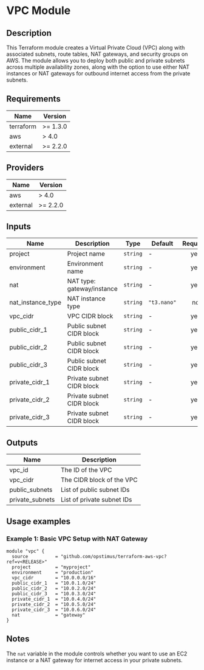 # VPC Module

## Description

This Terraform module creates a Virtual Private Cloud (VPC) along with associated subnets, route tables, NAT gateways, and security groups on AWS. The module allows you to deploy both public and private subnets across multiple availability zones, along with the option to use either NAT instances or NAT gateways for outbound internet access from the private subnets.

## Requirements

| Name       | Version  |
|------------|----------|
| terraform  | >= 1.3.0 |
| aws        | > 4.0   |
| external | >= 2.2.0 |

## Providers

| Name | Version |
|------|---------|
| aws  | > 4.0  |
| external | >= 2.2.0 |

## Inputs

| Name               | Description               | Type     | Default     | Required |
|--------------------|---------------------------|----------|-------------|:--------:|
| project            | Project name              | `string` | -           | yes      |
| environment        | Environment name          | `string` | -           | yes      |
| nat                | NAT type: gateway/instance | `string` | -           | yes      |
| nat_instance_type  | NAT instance type         | `string` | `"t3.nano"` | no       |
| vpc_cidr           | VPC CIDR block            | `string` | -           | yes      |
| public_cidr_1      | Public subnet CIDR block  | `string` | -           | yes      |
| public_cidr_2      | Public subnet CIDR block  | `string` | -           | yes      |
| public_cidr_3      | Public subnet CIDR block  | `string` | -           | yes      |
| private_cidr_1     | Private subnet CIDR block | `string` | -           | yes      |
| private_cidr_2     | Private subnet CIDR block | `string` | -           | yes      |
| private_cidr_3     | Private subnet CIDR block | `string` | -           | yes      |

## Outputs

| Name           | Description             |
|----------------|-------------------------|
| vpc_id         | The ID of the VPC        |
| vpc_cidr       | The CIDR block of the VPC |
| public_subnets | List of public subnet IDs |
| private_subnets | List of private subnet IDs |

## Usage examples

### Example 1: Basic VPC Setup with NAT Gateway

```hcl
module "vpc" {
  source          = "github.com/opstimus/terraform-aws-vpc?ref=v<RELEASE>"
  project         = "myproject"
  environment     = "production"
  vpc_cidr        = "10.0.0.0/16"
  public_cidr_1   = "10.0.1.0/24"
  public_cidr_2   = "10.0.2.0/24"
  public_cidr_3   = "10.0.3.0/24"
  private_cidr_1  = "10.0.4.0/24"
  private_cidr_2  = "10.0.5.0/24"
  private_cidr_3  = "10.0.6.0/24"
  nat             = "gateway"
}
```

## Notes

The `nat` variable in the module controls whether you want to use an EC2 instance or a NAT gateway for internet access in your private subnets.
